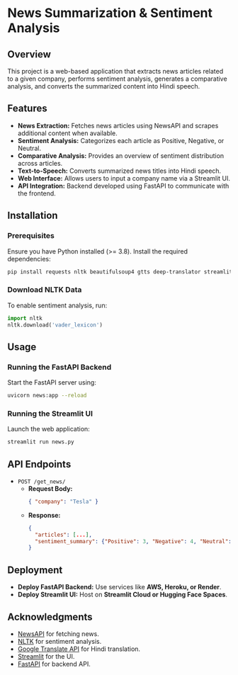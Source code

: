 # News Summarization & Sentiment Analysis

## Overview
This project is a web-based application that extracts news articles related to a given company, performs sentiment analysis, generates a comparative analysis, and converts the summarized content into Hindi speech.

## Features
- **News Extraction:** Fetches news articles using NewsAPI and scrapes additional content when available.
- **Sentiment Analysis:** Categorizes each article as Positive, Negative, or Neutral.
- **Comparative Analysis:** Provides an overview of sentiment distribution across articles.
- **Text-to-Speech:** Converts summarized news titles into Hindi speech.
- **Web Interface:** Allows users to input a company name via a Streamlit UI.
- **API Integration:** Backend developed using FastAPI to communicate with the frontend.

## Installation
### Prerequisites
Ensure you have Python installed (>= 3.8). Install the required dependencies:

```bash
pip install requests nltk beautifulsoup4 gtts deep-translator streamlit fastapi pydantic uvicorn
```

### Download NLTK Data
To enable sentiment analysis, run:
```python
import nltk
nltk.download('vader_lexicon')
```

## Usage
### Running the FastAPI Backend
Start the FastAPI server using:
```bash
uvicorn news:app --reload
```

### Running the Streamlit UI
Launch the web application:
```bash
streamlit run news.py
```

## API Endpoints
- `POST /get_news/`
  - **Request Body:**
    ```json
    { "company": "Tesla" }
    ```
  - **Response:**
    ```json
    {
      "articles": [...],
      "sentiment_summary": {"Positive": 3, "Negative": 4, "Neutral": 3}
    }
    ```

## Deployment
- **Deploy FastAPI Backend:** Use services like **AWS, Heroku, or Render**.
- **Deploy Streamlit UI:** Host on **Streamlit Cloud or Hugging Face Spaces**.

## Acknowledgments
- [NewsAPI](https://newsapi.org/) for fetching news.
- [NLTK](https://www.nltk.org/) for sentiment analysis.
- [Google Translate API](https://pypi.org/project/deep-translator/) for Hindi translation.
- [Streamlit](https://streamlit.io/) for the UI.
- [FastAPI](https://fastapi.tiangolo.com/) for backend API.



